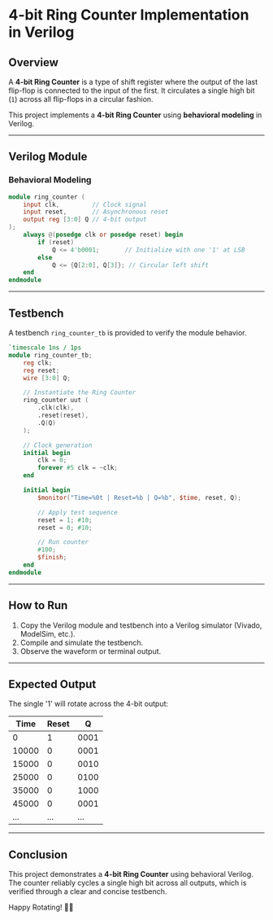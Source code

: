# 4-bit Ring Counter Implementation in Verilog

## Overview
A **4-bit Ring Counter** is a type of shift register where the output of the last flip-flop is connected to the input of the first. It circulates a single high bit (`1`) across all flip-flops in a circular fashion.

This project implements a **4-bit Ring Counter** using **behavioral modeling** in Verilog.

---

## Verilog Module

### Behavioral Modeling
```verilog
module ring_counter (
    input clk,         // Clock signal
    input reset,       // Asynchronous reset
    output reg [3:0] Q // 4-bit output
);
    always @(posedge clk or posedge reset) begin
        if (reset)
            Q <= 4'b0001;       // Initialize with one '1' at LSB
        else
            Q <= {Q[2:0], Q[3]}; // Circular left shift
    end
endmodule
```

---

## Testbench
A testbench `ring_counter_tb` is provided to verify the module behavior.

```verilog
`timescale 1ns / 1ps
module ring_counter_tb;
    reg clk;
    reg reset;
    wire [3:0] Q;

    // Instantiate the Ring Counter
    ring_counter uut (
        .clk(clk),
        .reset(reset),
        .Q(Q)
    );

    // Clock generation
    initial begin
        clk = 0;
        forever #5 clk = ~clk;
    end

    initial begin
        $monitor("Time=%0t | Reset=%b | Q=%b", $time, reset, Q);

        // Apply test sequence
        reset = 1; #10;
        reset = 0; #10;

        // Run counter
        #100;
        $finish;
    end
endmodule
```

---

## How to Run
1. Copy the Verilog module and testbench into a Verilog simulator (Vivado, ModelSim, etc.).
2. Compile and simulate the testbench.
3. Observe the waveform or terminal output.

---

## Expected Output
The single '1' will rotate across the 4-bit output:

| Time     | Reset | Q     |
|----------|-------|--------|
| 0        | 1     | 0001   |
| 10000    | 0     | 0001   |
| 15000    | 0     | 0010   |
| 25000    | 0     | 0100   |
| 35000    | 0     | 1000   |
| 45000    | 0     | 0001   |
| ...      | ...   | ...    |

---

## Conclusion
This project demonstrates a **4-bit Ring Counter** using behavioral Verilog. The counter reliably cycles a single high bit across all outputs, which is verified through a clear and concise testbench.

Happy Rotating! 🔁💡

